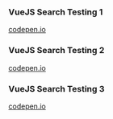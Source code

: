 ### VueJS Search Testing 1
[codepen.io](https://codepen.io/adrienloup/pen/xxxpYvO)
### VueJS Search Testing 2
[codepen.io](https://codepen.io/adrienloup/pen/NWWXYNo)
### VueJS Search Testing 3
[codepen.io](https://codepen.io/adrienloup/pen/KKKZjrp)